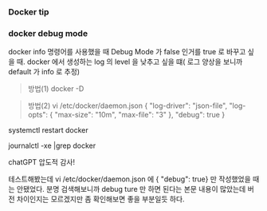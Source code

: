 ### Docker tip

### docker debug mode
docker info 명령어를 사용했을 때 Debug Mode 가 false 인거를 true 로 바꾸고 싶을 때.
docker 에서 생성하는 log 의 level 을 낮추고 싶을 떄( 로그 양상을 보니까 default 가 info 로 추정)

> 방법(1) docker -D

> 방법(2) vi /etc/docker/daemon.json
{
  "log-driver": "json-file",
  "log-opts": {
    "max-size": "10m",
    "max-file": "3"
  },
  "debug": true
}

systemctl restart docker

journalctl -xe |grep docker

chatGPT 압도적 감사!

테스트해봤는데 vi /etc/docker/daemon.json 에 { "debug": true} 만 작성했었을 때는 안됐었다. 
분명 검색해보니까 debug ture 만 하면 된다는 본문 내용이 많았는데 버전 차이인지는 모르겠지만 좀 확인해보면 좋을 부분일듯 하다.
